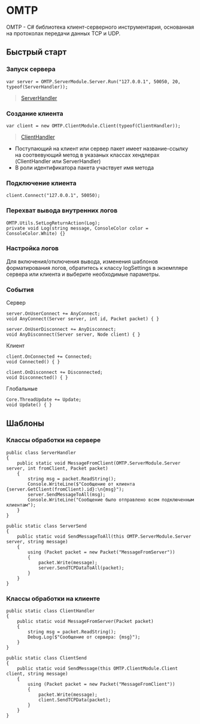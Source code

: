 # OMTP

OMTP - C# библиотека клиент-серверного инструментария, основанная на протоколах передачи данных TCP и UDP. 

## Быстрый старт

### Запуск сервера
<pre><code class='language-cs'>var server = OMTP.ServerModule.Server.Run("127.0.0.1", 50050, 20, typeof(ServerHandler));
</code></pre>
>[ServerHandler](#класс-обработки-на-сервере)
### Создание клиента
<pre><code class='language-cs'>var client = new OMTP.ClientModule.Client(typeof(ClientHandler));
</code></pre>
>[ClientHandler](#класс-обработки-на-клиенте)

* Поступающий на клиент или сервер пакет имеет название-ссылку на соотвевующий метод в указаных классах хендлерах (ClientHandler или ServerHandler)
* В роли идентификатора пакета участвует имя метода

### Подключение клиента
<pre><code class='language-cs'>client.Connect("127.0.0.1", 50050);
</code></pre>

### Перехват вывода внутренних логов
<pre><code class='language-cs'>OMTP.Utils.SetLogReturnAction(Log);
private void Log(string message, ConsoleColor color = ConsoleColor.White) {}
</code></pre>

### Настройка логов
Для включения/отключения вывода, изменения шаблонов форматирования логов, обратитесь к классу logSettings в экземпляре сервера или клиента и выберите необходимые параметры.

### События
Сервер
<pre><code class='language-cs'>server.OnUserConnect += AnyConnect;
void AnyConnect(Server server, int id, Packet packet) { }

server.OnUserDisconnect += AnyDisconnect;
void AnyDisconnect(Server server, Node client) { }
</code></pre>
Клиент
<pre><code class='language-cs'>client.OnConnected += Connected;
void Connected() { }

client.OnDisconnect += Disconnected;
void Disconnected() { }
</code></pre>
Глобальные
<pre><code class='language-cs'>Core.ThreadUpdate += Update;
void Update() { }
</code></pre>

## Шаблоны

### Классы обработки на сервере

<pre><code class='language-cs'>public class ServerHandler
{
    public static void MessageFromClient(OMTP.ServerModule.Server server, int fromClient, Packet packet)
    {
        string msg = packet.ReadString();
        Console.WriteLine($"Сообщение от клиента {server.GetClient(fromClient).id}:\n{msg}");
        server.SendMessageToAll(msg);
        Console.WriteLine("Сообщение было отправлено всем подключенным клиентам");
    }
}</code></pre>

<pre><code class='language-cs'>public static class ServerSend
{
    public static void SendMessageToAll(this OMTP.ServerModule.Server server, string message)
    {
        using (Packet packet = new Packet("MessageFromServer"))
        {
            packet.Write(message);
            server.SendTCPDataToAll(packet);
        }
    }
}</code></pre>

### Классы обработки на клиенте
<pre><code class='language-cs'>public static class ClientHandler
{
    public static void MessageFromServer(Packet packet)
    {
        string msg = packet.ReadString();
        Debug.Log($"Сообщение от сервера: {msg}");
    }
}</code></pre>

<pre><code class='language-cs'>public static class ClientSend
{
    public static void SendMessage(this OMTP.ClientModule.Client client, string message)
    {
        using (Packet packet = new Packet("MessageFromClient"))
        {
            packet.Write(message);
            client.SendTCPData(packet);
        }
    }
}</code></pre>

